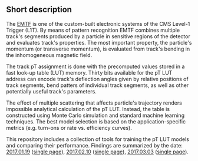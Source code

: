 ## Short description

The [EMTF](http://iopscience.iop.org/1748-0221/8/12/C12034) is one of the custom-built
electronic systems of the CMS Level-1 Trigger (L1T). By means of pattern recognition EMTF
combines multiple track's segments produced by a particle in sensitive regions of the
detector and evaluates track's properties. The most important property, the particle's
momentum (or transverse momentum), is evaluated from track's bending in the inhomogeneous
magnetic field.

The track pT assignment is done with the precomputed values stored in a fast look-up
table (LUT) memory. Thirty bits available for the pT LUT address can encode track's
deflection angles given by relative positions of track segments, bend patters of
individual track segments, as well as other potentially useful track's parameters.

The effect of multiple scattering that affects particle's trajectory renders impossible
analytical calculation of the pT LUT. Instead, the table is constructed using Monte
Carlo simulation and standard machine learning techniques. The best model selection
is based on the application-specific metrics (e.g. turn-ons or rate vs. efficiency
curves).

This repository includes a collection of tools for training the pT LUT models and
comparing their performance. Findings are summarized by the date:
[2017.01.19](https://kkotov.github.io/emtfPtRegression/2017.01.19) 
([single page](https://kkotov.github.io/emtfPtRegression/2017.01.19/handout.html)),
[2017.02.10](https://kkotov.github.io/emtfPtRegression/2017.02.10)
([single page](https://kkotov.github.io/emtfPtRegression/2017.02.10/handout.html)),
[2017.03.03](https://kkotov.github.io/emtfPtRegression/2017.03.03)
([single page](https://kkotov.github.io/emtfPtRegression/2017.03.03/handout.html)).
